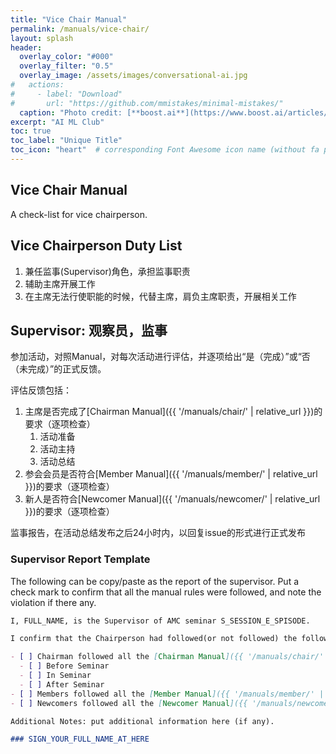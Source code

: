 ```yaml
---
title: "Vice Chair Manual"
permalink: /manuals/vice-chair/
layout: splash
header:
  overlay_color: "#000"
  overlay_filter: "0.5"
  overlay_image: /assets/images/conversational-ai.jpg
#   actions:
#     - label: "Download"
#       url: "https://github.com/mmistakes/minimal-mistakes/"
  caption: "Photo credit: [**boost.ai**](https://www.boost.ai/articles/2018/10/17/six-ways-conversational-ai-will-enhance-your-company)"
excerpt: "AI ML Club"
toc: true
toc_label: "Unique Title"
toc_icon: "heart"  # corresponding Font Awesome icon name (without fa prefix)
---
```


## Vice Chair Manual

A check-list for vice chairperson.

## Vice Chairperson Duty List

1. 兼任监事(Supervisor)角色，承担监事职责
1. 辅助主席开展工作
1. 在主席无法行使职能的时候，代替主席，肩负主席职责，开展相关工作

## Supervisor: 观察员，监事

参加活动，对照Manual，对每次活动进行评估，并逐项给出“是（完成）”或“否（未完成）”的正式反馈。

评估反馈包括：

1. 主席是否完成了[Chairman Manual]({{ '/manuals/chair/' | relative_url }})的要求（逐项检查）
    1. 活动准备
    1. 活动主持
    1. 活动总结
1. 参会会员是否符合[Member Manual]({{ '/manuals/member/' | relative_url }})的要求（逐项检查）
1. 新人是否符合[Newcomer Manual]({{ '/manuals/newcomer/' | relative_url }})的要求（逐项检查）

监事报告，在活动总结发布之后24小时内，以回复issue的形式进行正式发布

### Supervisor Report Template

The following can be copy/paste as the report of the supervisor. Put a check mark to confirm that all the manual rules were followed, and note the violation if there any.

```markdown
I, FULL_NAME, is the Supervisor of AMC seminar S_SESSION_E_SPISODE.

I confirm that the Chairperson had followed(or not followed) the following steps in this seminar:

- [ ] Chairman followed all the [Chairman Manual]({{ '/manuals/chair/' | relative_url }}) requirements
  - [ ] Before Seminar
  - [ ] In Seminar
  - [ ] After Seminar
- [ ] Members followed all the [Member Manual]({{ '/manuals/member/' | relative_url }}) requirements
- [ ] Newcomers followed all the [Newcomer Manual]({{ '/manuals/newcomer/' | relative_url }}) requirements

Additional Notes: put additional information here (if any).

### SIGN_YOUR_FULL_NAME_AT_HERE
```
